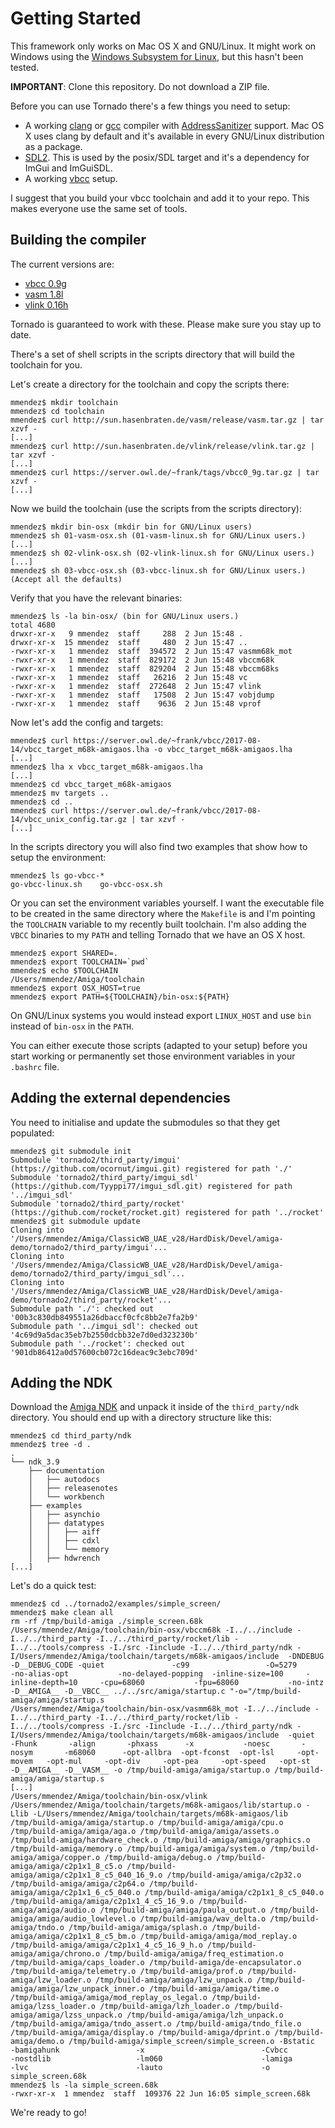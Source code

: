 Getting Started
============

This framework only works on Mac OS X and GNU/Linux. It might work on Windows using the [Windows Subsystem for Linux](https://en.wikipedia.org/wiki/Windows_Subsystem_for_Linux), but this hasn't been tested.

**IMPORTANT**: Clone this repository. Do not download a ZIP file.

Before you can use Tornado there's a few things you need to setup:

* A working [clang](https://clang.llvm.org/) or [gcc](https://gcc.gnu.org/) compiler with [AddressSanitizer](https://en.wikipedia.org/wiki/AddressSanitizer) support. Mac OS X uses clang by default and it's available in every GNU/Linux distribution as a package.
* [SDL2](https://www.libsdl.org/). This is used by the posix/SDL target and it's a dependency for ImGui and ImGuiSDL.
* A working [vbcc](http://sun.hasenbraten.de/vbcc/index.php?view=main) setup.

I suggest that you build your vbcc toolchain and add it to your repo. This makes everyone use the same set of tools.

Building the compiler
----------------------------

The current versions are:

* [vbcc 0.9g](http://sun.hasenbraten.de/vbcc/)
* [vasm 1.8l](http://sun.hasenbraten.de/vasm/)
* [vlink 0.16h](http://sun.hasenbraten.de/vlink/)

Tornado is guaranteed to work with these. Please make sure you stay up to date.

There's a set of shell scripts in the scripts directory that will build the toolchain for you.

Let's create a directory for the toolchain and copy the scripts there:

```
mmendez$ mkdir toolchain
mmendez$ cd toolchain
mmendez$ curl http://sun.hasenbraten.de/vasm/release/vasm.tar.gz | tar xzvf -
[...]
mmendez$ curl http://sun.hasenbraten.de/vlink/release/vlink.tar.gz | tar xzvf -
[...]
mmendez$ curl https://server.owl.de/~frank/tags/vbcc0_9g.tar.gz | tar xzvf -
[...]
```

Now we build the toolchain (use the scripts from the scripts directory):

```
mmendez$ mkdir bin-osx (mkdir bin for GNU/Linux users)
mmendez$ sh 01-vasm-osx.sh (01-vasm-linux.sh for GNU/Linux users.)
[...]
mmendez$ sh 02-vlink-osx.sh (02-vlink-linux.sh for GNU/Linux users.)
[...]
mmendez$ sh 03-vbcc-osx.sh (03-vbcc-linux.sh for GNU/Linux users.)
(Accept all the defaults)
```

Verify that you have the relevant binaries:

```
mmendez$ ls -la bin-osx/ (bin for GNU/Linux users.)
total 4680
drwxr-xr-x   9 mmendez  staff     288  2 Jun 15:48 .
drwxr-xr-x  15 mmendez  staff     480  2 Jun 15:47 ..
-rwxr-xr-x   1 mmendez  staff  394572  2 Jun 15:47 vasmm68k_mot
-rwxr-xr-x   1 mmendez  staff  829172  2 Jun 15:48 vbccm68k
-rwxr-xr-x   1 mmendez  staff  829204  2 Jun 15:48 vbccm68ks
-rwxr-xr-x   1 mmendez  staff   26216  2 Jun 15:48 vc
-rwxr-xr-x   1 mmendez  staff  272648  2 Jun 15:47 vlink
-rwxr-xr-x   1 mmendez  staff   17508  2 Jun 15:47 vobjdump
-rwxr-xr-x   1 mmendez  staff    9636  2 Jun 15:48 vprof
```

Now let's add the config and targets:

```
mmendez$ curl https://server.owl.de/~frank/vbcc/2017-08-14/vbcc_target_m68k-amigaos.lha -o vbcc_target_m68k-amigaos.lha
[...]
mmendez$ lha x vbcc_target_m68k-amigaos.lha 
[...]
mmendez$ cd vbcc_target_m68k-amigaos
mmendez$ mv targets ..
mmendez$ cd ..
mmendez$ curl https://server.owl.de/~frank/vbcc/2017-08-14/vbcc_unix_config.tar.gz | tar xzvf - 
[...]
```

In the scripts directory you will also find two examples that show how to setup the environment: 

```
mmendez$ ls go-vbcc-*
go-vbcc-linux.sh	go-vbcc-osx.sh
```

Or you can set the environment variables yourself. I want the executable file to be created in the same directory where the ```Makefile``` is and I'm pointing the ```TOOLCHAIN``` variable to
my recently built toolchain. I'm also adding the ```VBCC``` binaries to my ```PATH``` and telling Tornado that we have an OS X host.


```
mmendez$ export SHARED=.
mmendez$ export TOOLCHAIN=`pwd`
mmendez$ echo $TOOLCHAIN
/Users/mmendez/Amiga/toolchain
mmendez$ export OSX_HOST=true
mmendez$ export PATH=${TOOLCHAIN}/bin-osx:${PATH}
```

On GNU/Linux systems you would instead export ```LINUX_HOST``` and use ```bin``` instead of ```bin-osx``` in the ```PATH```.


You can either execute those scripts (adapted to your setup) before you start working or permanently set those environment variables in your ```.bashrc``` file.

Adding the external dependencies
----------------------------------------------

You need to initialise and update the submodules so that they get populated:

```
mmendez$ git submodule init
Submodule 'tornado2/third_party/imgui' (https://github.com/ocornut/imgui.git) registered for path './'
Submodule 'tornado2/third_party/imgui_sdl' (https://github.com/Tyyppi77/imgui_sdl.git) registered for path '../imgui_sdl'
Submodule 'tornado2/third_party/rocket' (https://github.com/rocket/rocket.git) registered for path '../rocket'
mmendez$ git submodule update
Cloning into '/Users/mmendez/Amiga/ClassicWB_UAE_v28/HardDisk/Devel/amiga-demo/tornado2/third_party/imgui'...
Cloning into '/Users/mmendez/Amiga/ClassicWB_UAE_v28/HardDisk/Devel/amiga-demo/tornado2/third_party/imgui_sdl'...
Cloning into '/Users/mmendez/Amiga/ClassicWB_UAE_v28/HardDisk/Devel/amiga-demo/tornado2/third_party/rocket'...
Submodule path './': checked out '00b3c830db849551a26dbaccf0cfc8bb2e7fa2b9'
Submodule path '../imgui_sdl': checked out '4c69d9a5dac35eb7b2550dcbb32e7d0ed323230b'
Submodule path '../rocket': checked out '901db86412a0d57600cb072c16deac9c3ebc709d'
```

Adding the NDK
----------------------

Download the [Amiga NDK](http://www.haage-partner.de/download/AmigaOS/NDK39.lha) and unpack it inside of the ```third_party/ndk``` directory. You should end up with a directory structure like this:

```
mmendez$ cd third_party/ndk
mmendez$ tree -d .
.
└── ndk_3.9
    ├── documentation
    │   ├── autodocs
    │   ├── releasenotes
    │   └── workbench
    ├── examples
    │   ├── asynchio
    │   ├── datatypes
    │   │   ├── aiff
    │   │   ├── cdxl
    │   │   └── memory
    │   ├── hdwrench
[...]    
```

Let's do a quick test:

```
mmendez$ cd ../tornado2/examples/simple_screen/
mmendez$ make clean all
rm -rf /tmp/build-amiga ./simple_screen.68k
/Users/mmendez/Amiga/toolchain/bin-osx/vbccm68k -I../../include -I../../third_party -I../../third_party/rocket/lib -I../../tools/compress -I./src -Iinclude -I../../third_party/ndk -I/Users/mmendez/Amiga/toolchain/targets/m68k-amigaos/include  -DNDEBUG -D__DEBUG_CODE -quiet               -c99                 -O=5279              -no-alias-opt           -no-delayed-popping  -inline-size=100     -inline-depth=10     -cpu=68060           -fpu=68060           -no-intz             -D__AMIGA__ -D__VBCC__ ../../src/amiga/startup.c "-o="/tmp/build-amiga/amiga/startup.s
/Users/mmendez/Amiga/toolchain/bin-osx/vasmm68k_mot -I../../include -I../../third_party -I../../third_party/rocket/lib -I../../tools/compress -I./src -Iinclude -I../../third_party/ndk -I/Users/mmendez/Amiga/toolchain/targets/m68k-amigaos/include  -quiet       -Fhunk       -align       -phxass      -x           -noesc       -nosym       -m68060      -opt-allbra  -opt-fconst  -opt-lsl     -opt-movem   -opt-mul     -opt-div     -opt-pea     -opt-speed   -opt-st      -D__AMIGA__ -D__VASM__ -o /tmp/build-amiga/amiga/startup.o /tmp/build-amiga/amiga/startup.s
[...]
/Users/mmendez/Amiga/toolchain/bin-osx/vlink /Users/mmendez/Amiga/toolchain/targets/m68k-amigaos/lib/startup.o -Llib -L/Users/mmendez/Amiga/toolchain/targets/m68k-amigaos/lib /tmp/build-amiga/amiga/startup.o /tmp/build-amiga/amiga/cpu.o /tmp/build-amiga/amiga/aga.o /tmp/build-amiga/amiga/assets.o /tmp/build-amiga/hardware_check.o /tmp/build-amiga/amiga/graphics.o /tmp/build-amiga/memory.o /tmp/build-amiga/amiga/system.o /tmp/build-amiga/amiga/copper.o /tmp/build-amiga/debug.o /tmp/build-amiga/amiga/c2p1x1_8_c5.o /tmp/build-amiga/amiga/c2p1x1_8_c5_040_16_9.o /tmp/build-amiga/amiga/c2p32.o /tmp/build-amiga/amiga/c2p64.o /tmp/build-amiga/amiga/c2p1x1_6_c5_040.o /tmp/build-amiga/amiga/c2p1x1_8_c5_040.o /tmp/build-amiga/amiga/c2p1x1_4_c5_16_9.o /tmp/build-amiga/amiga/audio.o /tmp/build-amiga/amiga/paula_output.o /tmp/build-amiga/amiga/audio_lowlevel.o /tmp/build-amiga/wav_delta.o /tmp/build-amiga/tndo.o /tmp/build-amiga/amiga/splash.o /tmp/build-amiga/amiga/c2p1x1_8_c5_bm.o /tmp/build-amiga/amiga/mod_replay.o /tmp/build-amiga/amiga/c2p1x1_4_c5_16_9_h.o /tmp/build-amiga/amiga/chrono.o /tmp/build-amiga/amiga/freq_estimation.o /tmp/build-amiga/caps_loader.o /tmp/build-amiga/de-encapsulator.o /tmp/build-amiga/telemetry.o /tmp/build-amiga/prof.o /tmp/build-amiga/lzw_loader.o /tmp/build-amiga/amiga/lzw_unpack.o /tmp/build-amiga/amiga/lzw_unpack_inner.o /tmp/build-amiga/amiga/time.o /tmp/build-amiga/amiga/mod_replay_os_legal.o /tmp/build-amiga/lzss_loader.o /tmp/build-amiga/lzh_loader.o /tmp/build-amiga/amiga/lzss_unpack.o /tmp/build-amiga/amiga/lzh_unpack.o /tmp/build-amiga/amiga/tndo_assert.o /tmp/build-amiga/tndo_file.o /tmp/build-amiga/amiga/display.o /tmp/build-amiga/dprint.o /tmp/build-amiga/demo.o /tmp/build-amiga/simple_screen/simple_screen.o -Bstatic                    -bamigahunk                 -x                          -Cvbcc                      -nostdlib                   -lm060                      -lamiga                     -lvc                        -lauto                      -o simple_screen.68k
mmendez$ ls -la simple_screen.68k 
-rwxr-xr-x  1 mmendez  staff  109376 22 Jun 16:05 simple_screen.68k
```

We're ready to go!
